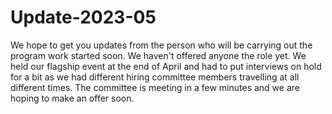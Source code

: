 # Update-2023-05

We hope to get you updates from the person who will be carrying out the program work started soon.
We haven't offered anyone the role yet. We held our flagship event at the end of April and had to put interviews on hold for a bit as we had different hiring committee members travelling at all different times. 
The committee is meeting in a few minutes and we are hoping to make an offer soon.
